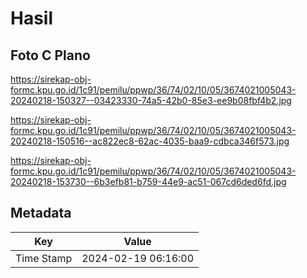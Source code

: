 # Hasil

## Foto C Plano

https://sirekap-obj-formc.kpu.go.id/1c91/pemilu/ppwp/36/74/02/10/05/3674021005043-20240218-150327--03423330-74a5-42b0-85e3-ee9b08fbf4b2.jpg

https://sirekap-obj-formc.kpu.go.id/1c91/pemilu/ppwp/36/74/02/10/05/3674021005043-20240218-150516--ac822ec8-62ac-4035-baa9-cdbca346f573.jpg

https://sirekap-obj-formc.kpu.go.id/1c91/pemilu/ppwp/36/74/02/10/05/3674021005043-20240218-153730--6b3efb81-b759-44e9-ac51-067cd6ded6fd.jpg


## Metadata

| Key        | Value               |
| ---------- | ------------------- |
| Time Stamp | 2024-02-19 06:16:00 |



